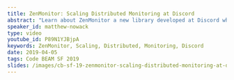 ```yaml
---
title: ZenMonitor: Scaling Distributed Monitoring at Discord
abstract: "Learn about ZenMonitor a new library developed at Discord which acts as a highly scalable drop-in replacement for process monitoring that reduces network traffic, improves reliability, and retains the core guarantees of BEAM."
speaker_id: matthew-nowack
type: video
youtube_id: P89N1YJBjpA
keywords: ZenMonitor, Scaling, Distributed, Monitoring, Discord
date: 2019-04-05
tags: Code BEAM SF 2019
slides: /images/cb-sf-19-zenmonitor-scaling-distributed-monitoring-at-discord-matt-nowak-compressed.pdf
---
```


